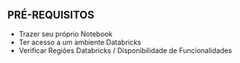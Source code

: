 ## PRÉ-REQUISITOS

* Trazer seu próprio Notebook
* Ter acesso a um ambiente Databricks
* Verificar Regiões Databricks / Disponibilidade de Funcionalidades
